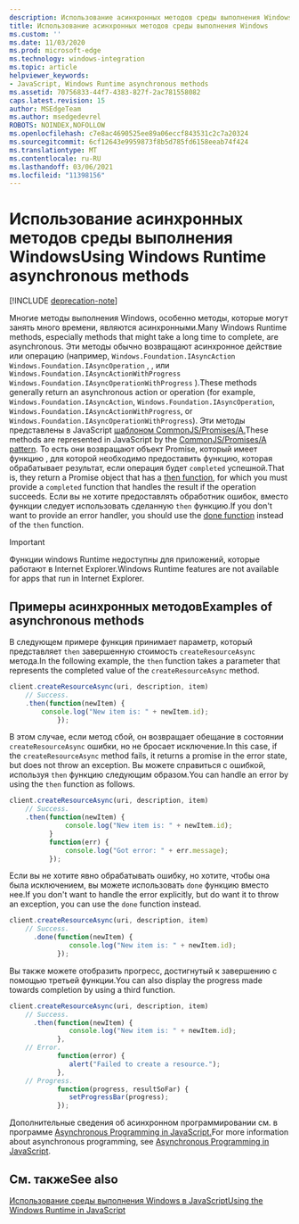 ```yaml
---
description: Использование асинхронных методов среды выполнения Windows
title: Использование асинхронных методов среды выполнения Windows
ms.custom: ''
ms.date: 11/03/2020
ms.prod: microsoft-edge
ms.technology: windows-integration
ms.topic: article
helpviewer_keywords:
- JavaScript, Windows Runtime asynchronous methods
ms.assetid: 70756833-44f7-4383-827f-2ac781558082
caps.latest.revision: 15
author: MSEdgeTeam
ms.author: msedgedevrel
ROBOTS: NOINDEX,NOFOLLOW
ms.openlocfilehash: c7e8ac4690525ee89a06eccf843531c2c7a20324
ms.sourcegitcommit: 6cf12643e9959873f8b5d785fd6158eeab74f424
ms.translationtype: MT
ms.contentlocale: ru-RU
ms.lasthandoff: 03/06/2021
ms.locfileid: "11398156"
---
```

# <a name="using-windows-runtime-asynchronous-methods"></a><span data-ttu-id="2d5e4-103">Использование асинхронных методов среды выполнения Windows</span><span class="sxs-lookup"><span data-stu-id="2d5e4-103">Using Windows Runtime asynchronous methods</span></span>  

[!INCLUDE [deprecation-note](../includes/legacy-edge-note.md)]  

<span data-ttu-id="2d5e4-104">Многие методы выполнения Windows, особенно методы, которые могут занять много времени, являются асинхронными.</span><span class="sxs-lookup"><span data-stu-id="2d5e4-104">Many Windows Runtime methods, especially methods that might take a long time to complete, are asynchronous.</span></span>  <span data-ttu-id="2d5e4-105">Эти методы обычно возвращают асинхронное действие или операцию \(например, `Windows.Foundation.IAsyncAction` `Windows.Foundation.IAsyncOperation` , , или `Windows.Foundation.IAsyncActionWithProgress` `Windows.Foundation.IAsyncOperationWithProgress` \).</span><span class="sxs-lookup"><span data-stu-id="2d5e4-105">These methods generally return an asynchronous action or operation \(for example, `Windows.Foundation.IAsyncAction`, `Windows.Foundation.IAsyncOperation`, `Windows.Foundation.IAsyncActionWithProgress`, or `Windows.Foundation.IAsyncOperationWithProgress`\).</span></span>  <span data-ttu-id="2d5e4-106">Эти методы представлены в JavaScript [шаблоном CommonJS/Promises/A.][CommonjsWikiPromises]</span><span class="sxs-lookup"><span data-stu-id="2d5e4-106">These methods are represented in JavaScript by the [CommonJS/Promises/A pattern][CommonjsWikiPromises].</span></span>  <span data-ttu-id="2d5e4-107">То есть они возвращают объект Promise, который имеет функцию , для которой необходимо предоставить функцию, которая обрабатывает результат, если операция будет [][PreviousVersionsWindowsAppsBr229728] `completed` успешной.</span><span class="sxs-lookup"><span data-stu-id="2d5e4-107">That is, they return a Promise object that has a [then function][PreviousVersionsWindowsAppsBr229728], for which you must provide a `completed` function that handles the result if the operation succeeds.</span></span>  <span data-ttu-id="2d5e4-108">Если вы не хотите предоставлять обработник ошибок, [][PreviousVersionsWindowsAppsHr701079] вместо функции следует использовать сделанную `then` функцию.</span><span class="sxs-lookup"><span data-stu-id="2d5e4-108">If you don't want to provide an error handler, you should use the [done function][PreviousVersionsWindowsAppsHr701079] instead of the `then` function.</span></span>  

> [!IMPORTANT]
> <span data-ttu-id="2d5e4-109">Функции windows Runtime недоступны для приложений, которые работают в Internet Explorer.</span><span class="sxs-lookup"><span data-stu-id="2d5e4-109">Windows Runtime features are not available for apps that run in Internet Explorer.</span></span>  

## <a name="examples-of-asynchronous-methods"></a><span data-ttu-id="2d5e4-110">Примеры асинхронных методов</span><span class="sxs-lookup"><span data-stu-id="2d5e4-110">Examples of asynchronous methods</span></span>  

<span data-ttu-id="2d5e4-111">В следующем примере функция принимает параметр, который представляет `then` завершенную стоимость `createResourceAsync` метода.</span><span class="sxs-lookup"><span data-stu-id="2d5e4-111">In the following example, the `then` function takes a parameter that represents the completed value of the `createResourceAsync` method.</span></span>  

```javascript
client.createResourceAsync(uri, description, item)
    // Success.
    .then(function(newItem) {
        console.log("New item is: " + newItem.id);
            });
```  

<span data-ttu-id="2d5e4-112">В этом случае, если метод сбой, он возвращает обещание в состоянии `createResourceAsync` ошибки, но не бросает исключение.</span><span class="sxs-lookup"><span data-stu-id="2d5e4-112">In this case, if the `createResourceAsync` method fails, it returns a promise in the error state, but does not throw an exception.</span></span>  <span data-ttu-id="2d5e4-113">Вы можете справиться с ошибкой, используя `then` функцию следующим образом.</span><span class="sxs-lookup"><span data-stu-id="2d5e4-113">You can handle an error by using the `then` function as follows.</span></span>  

```javascript
client.createResourceAsync(uri, description, item)
    // Success.
    .then(function(newItem) {
              console.log("New item is: " + newItem.id);
          }
          function(err) {
              console.log("Got error: " + err.message);
          });
```  

<span data-ttu-id="2d5e4-114">Если вы не хотите явно обрабатывать ошибку, но хотите, чтобы она была исключением, вы можете использовать `done` функцию вместо нее.</span><span class="sxs-lookup"><span data-stu-id="2d5e4-114">If you don't want to handle the error explicitly, but do want it to throw an exception, you can use the `done` function instead.</span></span>  

```javascript
client.createResourceAsync(uri, description, item)
    // Success.
      .done(function(newItem) {
               console.log("New item is: " + newItem.id);
            });
```  

<span data-ttu-id="2d5e4-115">Вы также можете отобразить прогресс, достигнутый к завершению с помощью третьей функции.</span><span class="sxs-lookup"><span data-stu-id="2d5e4-115">You can also display the progress made towards completion by using a third function.</span></span>  

```javascript
client.createResourceAsync(uri, description, item)
    // Success.
      .then(function(newItem) {
               console.log("New item is: " + newItem.id);
            },
    // Error.
            function(error) {
               alert("Failed to create a resource.");
            },
    // Progress.
            function(progress, resultSoFar) {
               setProgressBar(progress);
            });
```  

<span data-ttu-id="2d5e4-116">Дополнительные сведения об асинхронном программировании см. в программе [Asynchronous Programming in JavaScript.][PreviousVersionsWindowsAppsHh700330]</span><span class="sxs-lookup"><span data-stu-id="2d5e4-116">For more information about asynchronous programming, see [Asynchronous Programming in JavaScript][PreviousVersionsWindowsAppsHh700330].</span></span>  

## <a name="see-also"></a><span data-ttu-id="2d5e4-117">См. также</span><span class="sxs-lookup"><span data-stu-id="2d5e4-117">See also</span></span>  

[<span data-ttu-id="2d5e4-118">Использование среды выполнения Windows в JavaScript</span><span class="sxs-lookup"><span data-stu-id="2d5e4-118">Using the Windows Runtime in JavaScript</span></span>][WindowsRuntimeJavascript]  

<!-- links -->  

[WindowsRuntimeJavascript]: ./using-the-windows-runtime-in-javascript.md "Использование времени запуска Windows в JavaScript | Документы Майкрософт"  

[PreviousVersionsWindowsAppsBr229728]: /previous-versions/windows/apps/br229728(v=win.10) "Promise.then method | Документы Майкрософт"  
[PreviousVersionsWindowsAppsHh700330]: /previous-versions/windows/apps/hh700330(v=win.10) "Асинхронное программирование в JavaScript (HTML) | Документы Майкрософт"
[PreviousVersionsWindowsAppsHr701079]: /previous-versions/windows/apps/hh701079(v=win.10) "Метод Promise.done | Документы Майкрософт"  

[CommonjsWikiPromises]: http://wiki.commonjs.org/wiki/Promises "Обещания | CommonJS Spec Wiki"  
